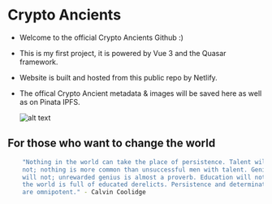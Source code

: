# Crypto Ancients 

 * Welcome to the official Crypto Ancients Github :) 

 * This is my first project, it is powered by Vue 3 and the Quasar framework. 

 * Website is built and hosted from this public repo by Netlify.

 * The offical Crypto Ancient metadata & images will be saved here as well as on Pinata IPFS. 

    ![alt text](https://cryptoancients.io/images/4167.png)

## For those who want to change the world
```bash
    "Nothing in the world can take the place of persistence. Talent will
    not; nothing is more common than unsuccessful men with talent. Genius
    will not; unrewarded genius is almost a proverb. Education will not;
    the world is full of educated derelicts. Persistence and determination
    are omnipotent." - Calvin Coolidge
```
